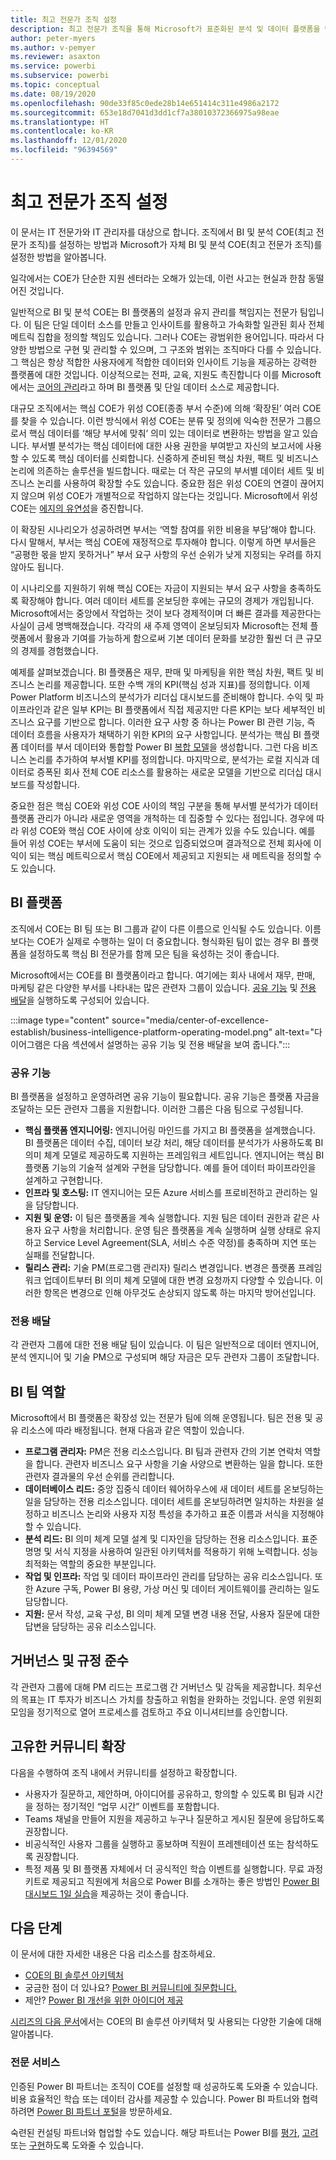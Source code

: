```yaml
---
title: 최고 전문가 조직 설정
description: 최고 전문가 조직을 통해 Microsoft가 표준화된 분석 및 데이터 플랫폼을 만들어 올바른 운영 모델, 관련자 참여, 공유 및 전용 투자를 통해 인사이트를 활용하는 방법을 알아보세요.
author: peter-myers
ms.author: v-pemyer
ms.reviewer: asaxton
ms.service: powerbi
ms.subservice: powerbi
ms.topic: conceptual
ms.date: 08/19/2020
ms.openlocfilehash: 90de33f85c0ede28b14e651414c311e4986a2172
ms.sourcegitcommit: 653e18d7041d3dd1cf7a38010372366975a98eae
ms.translationtype: HT
ms.contentlocale: ko-KR
ms.lasthandoff: 12/01/2020
ms.locfileid: "96394569"
---
```

# <a name="establish-a-center-of-excellence"></a>최고 전문가 조직 설정

이 문서는 IT 전문가와 IT 관리자를 대상으로 합니다. 조직에서 BI 및 분석 COE(최고 전문가 조직)를 설정하는 방법과 Microsoft가 자체 BI 및 분석 COE(최고 전문가 조직)를 설정한 방법을 알아봅니다.

일각에서는 COE가 단순한 지원 센터라는 오해가 있는데, 이런 사고는 현실과 한참 동떨어진 것입니다.

일반적으로 BI 및 분석 COE는 BI 플랫폼의 설정과 유지 관리를 책임지는 전문가 팀입니다. 이 팀은 단일 데이터 소스를 만들고 인사이트를 활용하고 가속화할 일관된 회사 전체 메트릭 집합을 정의할 책임도 있습니다. 그러나 COE는 광범위한 용어입니다. 따라서 다양한 방법으로 구현 및 관리할 수 있으며, 그 구조와 범위는 조직마다 다를 수 있습니다. 그 핵심은 항상 적합한 사용자에게 적합한 데이터와 인사이트 기능을 제공하는 강력한 플랫폼에 대한 것입니다. 이상적으로는 전파, 교육, 지원도 촉진합니다 이를 Microsoft에서는 [코어의 관리](center-of-excellence-microsoft-business-intelligence-transformation.md#discipline-at-the-core)라고 하며 BI 플랫폼 및 단일 데이터 소스로 제공합니다.

대규모 조직에서는 핵심 COE가 위성 COE(종종 부서 수준)에 의해 ‘확장된’ 여러 COE를 찾을 수 있습니다. 이런 방식에서 위성 COE는 분류 및 정의에 익숙한 전문가 그룹으로서 핵심 데이터를 ‘해당 부서에 맞춰’ 의미 있는 데이터로 변환하는 방법을 알고 있습니다. 부서별 분석가는 핵심 데이터에 대한 사용 권한을 부여받고 자신의 보고서에 사용할 수 있도록 핵심 데이터를 신뢰합니다. 신중하게 준비된 핵심 차원, 팩트 및 비즈니스 논리에 의존하는 솔루션을 빌드합니다. 때로는 더 작은 규모의 부서별 데이터 세트 및 비즈니스 논리를 사용하여 확장할 수도 있습니다. 중요한 점은 위성 COE의 연결이 끊어지지 않으며 위성 COE가 개별적으로 작업하지 않는다는 것입니다. Microsoft에서 위성 COE는 [에지의 유연성](center-of-excellence-microsoft-business-intelligence-transformation.md#flexibility-at-the-edge)을 증진합니다.

이 확장된 시나리오가 성공하려면 부서는 ‘역할 참여를 위한 비용을 부담’해야 합니다. 다시 말해서, 부서는 핵심 COE에 재정적으로 투자해야 합니다. 이렇게 하면 부서들은 “공평한 몫을 받지 못하거나” 부서 요구 사항의 우선 순위가 낮게 지정되는 우려를 하지 않아도 됩니다.

이 시나리오를 지원하기 위해 핵심 COE는 자금이 지원되는 부서 요구 사항을 충족하도록 확장해야 합니다. 여러 데이터 세트를 온보딩한 후에는 규모의 경제가 개입됩니다. Microsoft에서는 중앙에서 작업하는 것이 보다 경제적이며 더 빠른 결과를 제공한다는 사실이 금세 명백해졌습니다. 각각의 새 주제 영역이 온보딩되자 Microsoft는 전체 플랫폼에서 활용과 기여를 가능하게 함으로써 기본 데이터 문화를 보강한 훨씬 더 큰 규모의 경제를 경험했습니다.

예제를 살펴보겠습니다. BI 플랫폼은 재무, 판매 및 마케팅을 위한 핵심 차원, 팩트 및 비즈니스 논리를 제공합니다. 또한 수백 개의 KPI(핵심 성과 지표)를 정의합니다. 이제 Power Platform 비즈니스의 분석가가 리더십 대시보드를 준비해야 합니다. 수익 및 파이프라인과 같은 일부 KPI는 BI 플랫폼에서 직접 제공지만 다른 KPI는 보다 세부적인 비즈니스 요구를 기반으로 합니다. 이러한 요구 사항 중 하나는 Power BI 관련 기능, 즉 데이터 흐름을 사용자가 채택하기 위한 KPI의 요구 사항입니다. 분석가는 핵심 BI 플랫폼 데이터를 부서 데이터와 통합할 Power BI [복합 모델](composite-model-guidance.md)을 생성합니다. 그런 다음 비즈니스 논리를 추가하여 부서별 KPI를 정의합니다. 마지막으로, 분석가는 로컬 지식과 데이터로 증폭된 회사 전체 COE 리소스를 활용하는 새로운 모델을 기반으로 리더십 대시보드를 작성합니다.

중요한 점은 핵심 COE와 위성 COE 사이의 책임 구분을 통해 부서별 분석가가 데이터 플랫폼 관리가 아니라 새로운 영역을 개척하는 데 집중할 수 있다는 점입니다. 경우에 따라 위성 COE와 핵심 COE 사이에 상호 이익이 되는 관계가 있을 수도 있습니다. 예를 들어 위성 COE는 부서에 도움이 되는 것으로 입증되었으며 결과적으로 전체 회사에 이익이 되는 핵심 메트릭으로서 핵심 COE에서 제공되고 지원되는 새 메트릭을 정의할 수도 있습니다.

## <a name="bi-platform"></a>BI 플랫폼

조직에서 COE는 BI 팀 또는 BI 그룹과 같이 다른 이름으로 인식될 수도 있습니다. 이름보다는 COE가 실제로 수행하는 일이 더 중요합니다. 형식화된 팀이 없는 경우 BI 플랫폼을 설정하도록 핵심 BI 전문가를 함께 모은 팀을 육성하는 것이 좋습니다.

Microsoft에서는 COE를 BI 플랫폼이라고 합니다. 여기에는 회사 내에서 재무, 판매, 마케팅 같은 다양한 부서를 나타내는 많은 관련자 그룹이 있습니다. [공유 기능](#shared-capabilities) 및 [전용 배달](#dedicated-deliveries)을 실행하도록 구성되어 있습니다.

:::image type="content" source="media/center-of-excellence-establish/business-intelligence-platform-operating-model.png" alt-text="다이어그램은 다음 섹션에서 설명하는 공유 기능 및 전용 배달을 보여 줍니다.":::

### <a name="shared-capabilities"></a>공유 기능

BI 플랫폼을 설정하고 운영하려면 공유 기능이 필요합니다. 공유 기능은 플랫폼 자금을 조달하는 모든 관련자 그룹을 지원합니다. 이러한 그룹은 다음 팀으로 구성됩니다.

- **핵심 플랫폼 엔지니어링:** 엔지니어링 마인드를 가지고 BI 플랫폼을 설계했습니다. BI 플랫폼은 데이터 수집, 데이터 보강 처리, 해당 데이터를 분석가가 사용하도록 BI 의미 체계 모델로 제공하도록 지원하는 프레임워크 세트입니다. 엔지니어는 핵심 BI 플랫폼 기능의 기술적 설계와 구현을 담당합니다. 예를 들어 데이터 파이프라인을 설계하고 구현합니다.
- **인프라 및 호스팅:** IT 엔지니어는 모든 Azure 서비스를 프로비전하고 관리하는 일을 담당합니다.
- **지원 및 운영:** 이 팀은 플랫폼을 계속 실행합니다. 지원 팀은 데이터 권한과 같은 사용자 요구 사항을 처리합니다. 운영 팀은 플랫폼을 계속 실행하며 실행 상태로 유지하고 Service Level Agreement(SLA, 서비스 수준 약정)를 충족하며 지연 또는 실패를 전달합니다.
- **릴리스 관리:** 기술 PM(프로그램 관리자) 릴리스 변경입니다. 변경은 플랫폼 프레임워크 업데이트부터 BI 의미 체계 모델에 대한 변경 요청까지 다양할 수 있습니다. 이러한 항목은 변경으로 인해 아무것도 손상되지 않도록 하는 마지막 방어선입니다.

### <a name="dedicated-deliveries"></a>전용 배달

각 관련자 그룹에 대한 전용 배달 팀이 있습니다. 이 팀은 일반적으로 데이터 엔지니어, 분석 엔지니어 및 기술 PM으로 구성되며 해당 자금은 모두 관련자 그룹이 조달합니다.

## <a name="bi-team-roles"></a>BI 팀 역할

Microsoft에서 BI 플랫폼은 확장성 있는 전문가 팀에 의해 운영됩니다. 팀은 전용 및 공유 리소스에 따라 배정됩니다. 현재 다음과 같은 역할이 있습니다.

- **프로그램 관리자:** PM은 전용 리소스입니다. BI 팀과 관련자 간의 기본 연락처 역할을 합니다. 관련자 비즈니스 요구 사항을 기술 사양으로 변환하는 일을 합니다. 또한 관련자 결과물의 우선 순위를 관리합니다.
- **데이터베이스 리드:** 중앙 집중식 데이터 웨어하우스에 새 데이터 세트를 온보딩하는 일을 담당하는 전용 리소스입니다. 데이터 세트를 온보딩하려면 일치하는 차원을 설정하고 비즈니스 논리와 사용자 지정 특성을 추가하고 표준 이름과 서식을 지정해야 할 수 있습니다.
- **분석 리드:** BI 의미 체계 모델 설계 및 디자인을 담당하는 전용 리소스입니다. 표준 명명 및 서식 지정을 사용하여 일관된 아키텍처를 적용하기 위해 노력합니다. 성능 최적화는 역할의 중요한 부분입니다.
- **작업 및 인프라:** 작업 및 데이터 파이프라인 관리를 담당하는 공유 리소스입니다. 또한 Azure 구독, Power BI 용량, 가상 머신 및 데이터 게이트웨이를 관리하는 일도 담당합니다.
- **지원:** 문서 작성, 교육 구성, BI 의미 체계 모델 변경 내용 전달, 사용자 질문에 대한 답변을 담당하는 공유 리소스입니다.

## <a name="governance-and-compliance"></a>거버넌스 및 규정 준수

각 관련자 그룹에 대해 PM 리드는 프로그램 간 거버넌스 및 감독을 제공합니다. 최우선의 목표는 IT 투자가 비즈니스 가치를 창출하고 위험을 완화하는 것입니다. 운영 위원회 모임을 정기적으로 열어 프로세스를 검토하고 주요 이니셔티브를 승인합니다.

## <a name="grow-your-own-community"></a>고유한 커뮤니티 확장

다음을 수행하여 조직 내에서 커뮤니티를 설정하고 확장합니다.

- 사용자가 질문하고, 제안하며, 아이디어를 공유하고, 항의할 수 있도록 BI 팀과 시간을 정하는 정기적인 “업무 시간” 이벤트를 포함합니다.
- Teams 채널을 만들어 지원을 제공하고 누구나 질문하고 게시된 질문에 응답하도록 권장합니다.
- 비공식적인 사용자 그룹을 실행하고 홍보하며 직원이 프레젠테이션 또는 참석하도록 권장합니다.
- 특정 제품 및 BI 플랫폼 자체에서 더 공식적인 학습 이벤트를 실행합니다. 무료 과정 키트로 제공되고 직원에게 처음으로 Power BI를 소개하는 좋은 방법인 [Power BI 대시보드 1일 실습](https://powerbi.microsoft.com/diad/)을 제공하는 것이 좋습니다.

## <a name="next-steps"></a>다음 단계

이 문서에 대한 자세한 내용은 다음 리소스를 참조하세요.

- [COE의 BI 솔루션 아키텍처](center-of-excellence-business-intelligence-solution-architecture.md)
- 궁금한 점이 더 있나요? [Power BI 커뮤니티에 질문합니다.](https://community.powerbi.com/)
- 제안? [Power BI 개선을 위한 아이디어 제공](https://ideas.powerbi.com/)

[시리즈의 다음 문서](center-of-excellence-business-intelligence-solution-architecture.md)에서는 COE의 BI 솔루션 아키텍처 및 사용되는 다양한 기술에 대해 알아봅니다.

### <a name="professional-services"></a>전문 서비스

인증된 Power BI 파트너는 조직이 COE를 설정할 때 성공하도록 도와줄 수 있습니다. 비용 효율적인 학습 또는 데이터 감사를 제공할 수 있습니다. Power BI 파트너와 협력하려면 [Power BI 파트너 포털](https://powerbi.microsoft.com/partners/)을 방문하세요.

숙련된 컨설팅 파트너와 협업할 수도 있습니다. 해당 파트너는 Power BI를 [평가](https://appsource.microsoft.com/marketplace/consulting-services?product=power-bi&serviceType=assessment&country=ALL&region=ALL), [고려](https://appsource.microsoft.com/marketplace/consulting-services?product=power-bi&serviceType=proof-of-concept&country=ALL&region=ALL) 또는 [구현](https://appsource.microsoft.com/marketplace/consulting-services?product=power-bi&serviceType=implementation&country=ALL&region=ALL&page=1)하도록 도와줄 수 있습니다.
